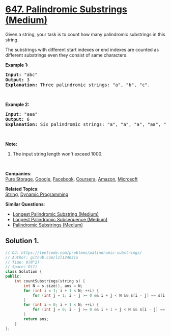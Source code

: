 # [647. Palindromic Substrings (Medium)](https://leetcode.com/problems/palindromic-substrings/)

<p>Given a string, your task is to count how many palindromic substrings in this string.</p>

<p>The substrings with different start indexes or end indexes are counted as different substrings even they consist of same characters.</p>

<p><b>Example 1:</b></p>

<pre><b>Input:</b> "abc"
<b>Output:</b> 3
<b>Explanation:</b> Three palindromic strings: "a", "b", "c".
</pre>

<p>&nbsp;</p>

<p><b>Example 2:</b></p>

<pre><b>Input:</b> "aaa"
<b>Output:</b> 6
<b>Explanation:</b> Six palindromic strings: "a", "a", "a", "aa", "aa", "aaa".
</pre>

<p>&nbsp;</p>

<p><b>Note:</b></p>

<ol>
	<li>The input string length won't exceed 1000.</li>
</ol>

<p>&nbsp;</p>


**Companies**:  
[Pure Storage](https://leetcode.com/company/pure-storage), [Google](https://leetcode.com/company/google), [Facebook](https://leetcode.com/company/facebook), [Coursera](https://leetcode.com/company/coursera), [Amazon](https://leetcode.com/company/amazon), [Microsoft](https://leetcode.com/company/microsoft)

**Related Topics**:  
[String](https://leetcode.com/tag/string/), [Dynamic Programming](https://leetcode.com/tag/dynamic-programming/)

**Similar Questions**:
* [Longest Palindromic Substring (Medium)](https://leetcode.com/problems/longest-palindromic-substring/)
* [Longest Palindromic Subsequence (Medium)](https://leetcode.com/problems/longest-palindromic-subsequence/)
* [Palindromic Substrings (Medium)](https://leetcode.com/problems/palindromic-substrings/)

## Solution 1.

```cpp
// OJ: https://leetcode.com/problems/palindromic-substrings/
// Author: github.com/lzl124631x
// Time: O(N^2)
// Space: O(1)
class Solution {
public:
    int countSubstrings(string s) {
        int N = s.size(), ans = N;
        for (int i = 1; i + 1 < N; ++i) {
            for (int j = 1; i - j >= 0 && i + j < N && s[i - j] == s[i + j]; ++j, ++ans);
        }
        for (int i = 0; i + 1 < N; ++i) {
            for (int j = 0; i - j >= 0 && i + 1 + j < N && s[i - j] == s[i + 1 + j]; ++j, ++ans);
        }
        return ans;
    }
};
```